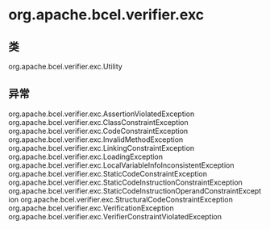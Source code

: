 # org.apache.bcel.verifier.exc

## 类

org.apache.bcel.verifier.exc.Utility

## 异常

org.apache.bcel.verifier.exc.AssertionViolatedException
org.apache.bcel.verifier.exc.ClassConstraintException
org.apache.bcel.verifier.exc.CodeConstraintException
org.apache.bcel.verifier.exc.InvalidMethodException
org.apache.bcel.verifier.exc.LinkingConstraintException
org.apache.bcel.verifier.exc.LoadingException
org.apache.bcel.verifier.exc.LocalVariableInfoInconsistentException
org.apache.bcel.verifier.exc.StaticCodeConstraintException
org.apache.bcel.verifier.exc.StaticCodeInstructionConstraintException
org.apache.bcel.verifier.exc.StaticCodeInstructionOperandConstraintException
org.apache.bcel.verifier.exc.StructuralCodeConstraintException
org.apache.bcel.verifier.exc.VerificationException
org.apache.bcel.verifier.exc.VerifierConstraintViolatedException




